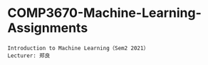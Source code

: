 # COMP3670-Machine-Learning-Assignments
    Introduction to Machine Learning（Sem2 2021）
    Lecturer: 郑良

